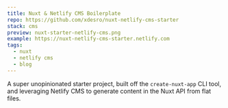 ```yaml
---
title: Nuxt & Netlify CMS Boilerplate
repo: https://github.com/xdesro/nuxt-netlify-cms-starter
stack: cms
preview: nuxt-starter-netlify-cms.png
example: https://nuxt-netlify-cms-starter.netlify.com
tags:
  - nuxt
  - netlify cms
  - blog
---
```


A super unopinionated starter project, built off the `create-nuxt-app` CLI tool, and leveraging Netlify CMS to generate content in the Nuxt API from flat files. 